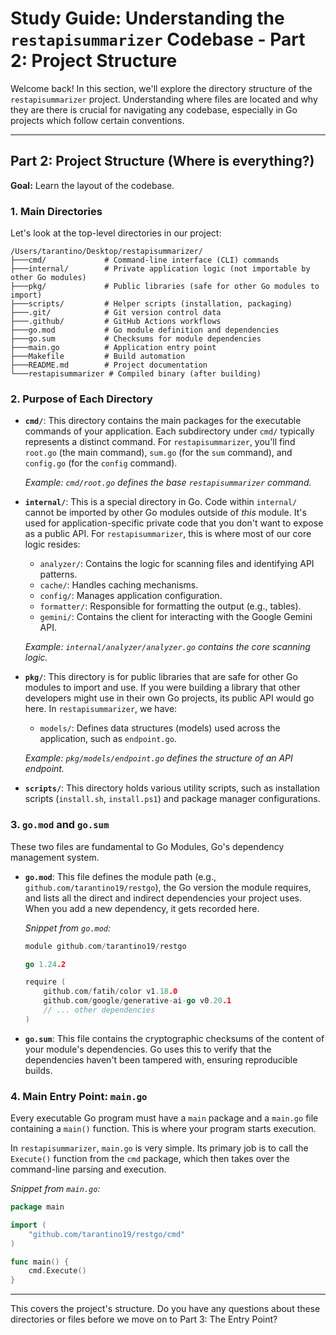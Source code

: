 # Study Guide: Understanding the `restapisummarizer` Codebase - Part 2: Project Structure

Welcome back! In this section, we'll explore the directory structure of the `restapisummarizer` project. Understanding where files are located and why they are there is crucial for navigating any codebase, especially in Go projects which follow certain conventions.

---

## Part 2: Project Structure (Where is everything?)

**Goal:** Learn the layout of the codebase.

### 1. Main Directories

Let's look at the top-level directories in our project:

```
/Users/tarantino/Desktop/restapisummarizer/
├───cmd/             # Command-line interface (CLI) commands
├───internal/        # Private application logic (not importable by other Go modules)
├───pkg/             # Public libraries (safe for other Go modules to import)
├───scripts/         # Helper scripts (installation, packaging)
├───.git/            # Git version control data
├───.github/         # GitHub Actions workflows
├───go.mod           # Go module definition and dependencies
├───go.sum           # Checksums for module dependencies
├───main.go          # Application entry point
├───Makefile         # Build automation
├───README.md        # Project documentation
└───restapisummarizer # Compiled binary (after building)
```

### 2. Purpose of Each Directory

*   **`cmd/`**: This directory contains the main packages for the executable commands of your application. Each subdirectory under `cmd/` typically represents a distinct command. For `restapisummarizer`, you'll find `root.go` (the main command), `sum.go` (for the `sum` command), and `config.go` (for the `config` command).

    *Example: `cmd/root.go` defines the base `restapisummarizer` command.* 

*   **`internal/`**: This is a special directory in Go. Code within `internal/` cannot be imported by other Go modules outside of *this* module. It's used for application-specific private code that you don't want to expose as a public API. For `restapisummarizer`, this is where most of our core logic resides:
    *   `analyzer/`: Contains the logic for scanning files and identifying API patterns.
    *   `cache/`: Handles caching mechanisms.
    *   `config/`: Manages application configuration.
    *   `formatter/`: Responsible for formatting the output (e.g., tables).
    *   `gemini/`: Contains the client for interacting with the Google Gemini API.

    *Example: `internal/analyzer/analyzer.go` contains the core scanning logic.* 

*   **`pkg/`**: This directory is for public libraries that are safe for other Go modules to import and use. If you were building a library that other developers might use in their own Go projects, its public API would go here. In `restapisummarizer`, we have:
    *   `models/`: Defines data structures (models) used across the application, such as `endpoint.go`.

    *Example: `pkg/models/endpoint.go` defines the structure of an API endpoint.* 

*   **`scripts/`**: This directory holds various utility scripts, such as installation scripts (`install.sh`, `install.ps1`) and package manager configurations.

### 3. `go.mod` and `go.sum`

These two files are fundamental to Go Modules, Go's dependency management system.

*   **`go.mod`**: This file defines the module path (e.g., `github.com/tarantino19/restgo`), the Go version the module requires, and lists all the direct and indirect dependencies your project uses. When you add a new dependency, it gets recorded here.

    *Snippet from `go.mod`:*
    ```go
    module github.com/tarantino19/restgo

    go 1.24.2

    require (
    	github.com/fatih/color v1.18.0
    	github.com/google/generative-ai-go v0.20.1
    	// ... other dependencies
    )
    ```

*   **`go.sum`**: This file contains the cryptographic checksums of the content of your module's dependencies. Go uses this to verify that the dependencies haven't been tampered with, ensuring reproducible builds.

### 4. Main Entry Point: `main.go`

Every executable Go program must have a `main` package and a `main.go` file containing a `main()` function. This is where your program starts execution.

In `restapisummarizer`, `main.go` is very simple. Its primary job is to call the `Execute()` function from the `cmd` package, which then takes over the command-line parsing and execution.

*Snippet from `main.go`:*
```go
package main

import (
	"github.com/tarantino19/restgo/cmd"
)

func main() {
	cmd.Execute()
}
```

---

This covers the project's structure. Do you have any questions about these directories or files before we move on to Part 3: The Entry Point?